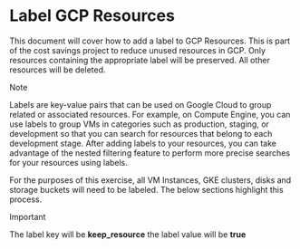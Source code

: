 # Label GCP Resources

This document will cover how to add a label to GCP Resources.  This is part of the cost savings project to reduce unused resources in GCP.  Only resources containing the appropriate label will be preserved.  All other resources will be deleted.

> [!NOTE]
> Labels are key-value pairs that can be used on Google Cloud to group related or associated resources. For example, on Compute Engine, you can use labels to group VMs in categories such as production, staging, or development so that you can search for resources that belong to each development stage. After adding labels to your resources, you can take advantage of the nested filtering feature to perform more precise searches for your resources using labels.

For the purposes of this exercise, all VM Instances, GKE clusters, disks and storage buckets will need to be labeled.  The below sections highlight this process.

> [!Important]
> The label key will be **keep_resource** the label value will be **true**